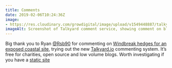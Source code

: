 ```yaml
---
title: Comments
date: 2019-02-06T10:24:36Z
image: 
- https://res.cloudinary.com/growdigital/image/upload/v1549448887/talkyard-190206.png
imageAlt: Screenshot of Talkyard comment service, showing comment on blog
---
```


Big thank you to Ryan [@Rsb90](https://mobile.twitter.com/Rsb90) for commenting on [Windbreak hedges for an exposed coastal site](https://www.forestgarden.wales/blog/windbreak-hedges-exposed-coastal-site/), trying out the new [Talkyard.io](https://www.talkyard.io) commenting system. It’s free for charities, open source and low volume blogs. Worth investigating if you have a [static site](https://www.netlify.com/blog/2016/05/18/9-reasons-your-site-should-be-static/)

